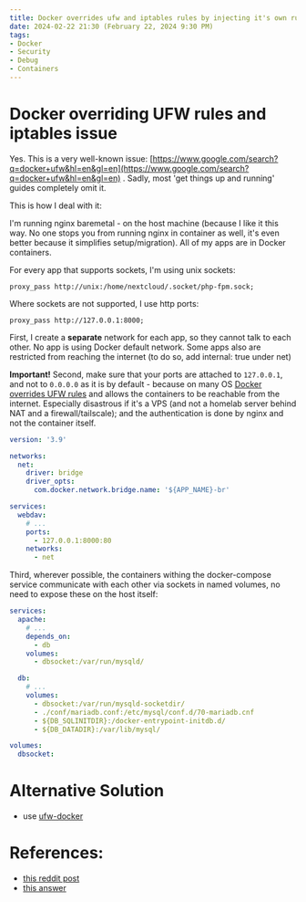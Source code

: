 ```yaml
---
title: Docker overrides ufw and iptables rules by injecting it's own rules
date: 2024-02-22 21:30 (February 22, 2024 9:30 PM)
tags:
- Docker
- Security
- Debug
- Containers
---
```


# Docker overriding UFW rules and iptables issue

Yes. This is a very well-known issue: [https://www.google.com/search?q=docker+ufw&hl=en&gl=en](https://www.google.com/search?q=docker+ufw&hl=en&gl=en) . Sadly, most 'get things up and running' guides completely omit it.

This is how I deal with it:

I'm running nginx baremetal - on the host machine (because I like it this way. No one stops you from running nginx in container as well, it's even better because it simplifies setup/migration). All of my apps are in Docker containers.

For every app that supports sockets, I'm using unix sockets:

`proxy_pass http://unix:/home/nextcloud/.socket/php-fpm.sock;`

Where sockets are not supported, I use http ports:

`proxy_pass http://127.0.0.1:8000;`

First, I create a **separate** network for each app, so they cannot talk to each other. No app is using Docker default network. Some apps also are restricted from reaching the internet (to do so, add internal: true under net)

**Important!** Second, make sure that your ports are attached to `127.0.0.1`, and not to `0.0.0.0` as it is by default - because on many OS [Docker overrides UFW rules](https://stackoverflow.com/questions/30383845/what-is-the-best-practice-of-docker-ufw-under-ubuntu) and allows the containers to be reachable from the internet. Especially disastrous if it's a VPS (and not a homelab server behind NAT and a firewall/tailscale); and the authentication is done by nginx and not the container itself.

```yaml
version: '3.9'

networks:
  net:
    driver: bridge
    driver_opts:
      com.docker.network.bridge.name: '${APP_NAME}-br'

services:
  webdav:
    # ...
    ports:
      - 127.0.0.1:8000:80
    networks:
      - net
```

Third, wherever possible, the containers withing the docker-compose service communicate with each other via sockets in named volumes, no need to expose these on the host itself:

```yaml
services:
  apache:
    # ...
    depends_on:
      - db
    volumes:
      - dbsocket:/var/run/mysqld/

  db:
    # ...
    volumes:
      - dbsocket:/var/run/mysqld-socketdir/
      - ./conf/mariadb.conf:/etc/mysql/conf.d/70-mariadb.cnf
      - ${DB_SQLINITDIR}:/docker-entrypoint-initdb.d/
      - ${DB_DATADIR}:/var/lib/mysql/

volumes:
  dbsocket:
```

# Alternative Solution
- use [ufw-docker](https://github.com/chaifeng/ufw-docker) 

# References:
- [this reddit post](https://www.reddit.com/r/selfhosted/comments/1atjsra/til_docker_overrides_ufw_and_iptables_rules_by/)
- [this answer](https://www.reddit.com/r/selfhosted/comments/1atjsra/comment/kqz8i90/?utm_source=share&utm_medium=web2x&context=3)
